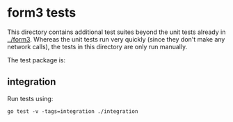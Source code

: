 form3 tests
===============

This directory contains additional test suites beyond the unit tests already in
[../form3](..). Whereas the unit tests run very quickly (since they
don't make any network calls), the tests in this directory are only run manually.

The test package is:

integration
-----------

Run tests using:

    go test -v -tags=integration ./integration